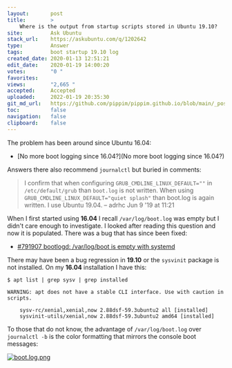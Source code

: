 ```yaml
---
layout:       post
title:        >
    Where is the output from startup scripts stored in Ubuntu 19.10?
site:         Ask Ubuntu
stack_url:    https://askubuntu.com/q/1202642
type:         Answer
tags:         boot startup 19.10 log
created_date: 2020-01-13 12:51:21
edit_date:    2020-01-19 14:00:20
votes:        "0 "
favorites:    
views:        "2,665 "
accepted:     Accepted
uploaded:     2022-01-19 20:35:30
git_md_url:   https://github.com/pippim/pippim.github.io/blob/main/_posts/2020/2020-01-13-Where-is-the-output-from-startup-scripts-stored-in-Ubuntu-19.10^.md
toc:          false
navigation:   false
clipboard:    false
---
```


The problem has been around since Ubuntu 16.04:

- [No more boot logging since 16.04?](No more boot logging since 16.04?)

Answers there also recommend `journalctl` but buried in comments:

> I confirm that when configuring `GRUB_CMDLINE_LINUX_DEFAULT=""` in  
> `/etc/default/grub` than `boot.log` is not written. When using  
> `GRUB_CMDLINE_LINUX_DEFAULT="quiet splash"` than boot.log is again  
> written. I use Ubuntu 19.04. – adrhc Jun 9 '19 at 11:21  

When I first started using **16.04** I recall `/var/log/boot.log` was empty but I didn't care enough to investigate. I looked after reading this question and now it is populated. There was a bug that has since been fixed:

- [#791907 bootlogd: /var/log/boot is empty with systemd][1]

There may have been a bug regression in **19.10** or the `sysvinit` package is not installed. On my **16.04** installation I have this:
``` 
$ apt list | grep sysv | grep installed

WARNING: apt does not have a stable CLI interface. Use with caution in scripts.

    sysv-rc/xenial,xenial,now 2.88dsf-59.3ubuntu2 all [installed]
    sysvinit-utils/xenial,now 2.88dsf-59.3ubuntu2 amd64 [installed]
```

To those that do not know, the advantage of `/var/log/boot.log` over `journalctl -b` is the color formatting that mirrors the console boot messages:

[![boot.log.png][2]][2]


  [1]: https://bugs.debian.org/cgi-bin/bugreport.cgi?bug=791907
  [2]: https://i.stack.imgur.com/bRekI.png

